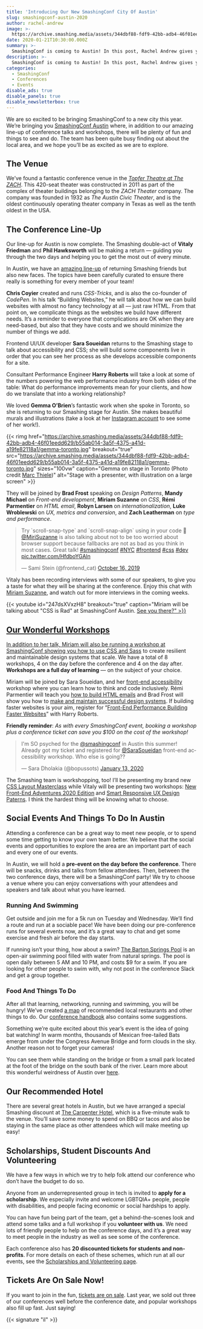 ```yaml
---
title: 'Introducing Our New SmashingConf City Of Austin'
slug: smashingconf-austin-2020
author: rachel-andrew
image: >-
  https://archive.smashing.media/assets/344dbf88-fdf9-42bb-adb4-46f01eedd629/17071da8-881a-4d40-b924-6e97dff31804/smashingconf-austin-teaser-slide-2020.png
date: 2020-01-21T10:30:00.000Z
summary: >-
  SmashingConf is coming to Austin! In this post, Rachel Andrew gives you a rundown of what you can expect and shares a video interview with Miriam Suzanne who will be sharing the stage with the rest of the brilliant SmashingConf Austin speakers!
description: >-
  SmashingConf is coming to Austin! In this post, Rachel Andrew gives you a rundown of what you can expect and shares a video interview with Miriam Suzanne who will be sharing the stage with the rest of the brilliant SmashingConf Austin speakers!
categories:
  - SmashingConf
  - Conferences
  - Events
disable_ads: true
disable_panels: true
disable_newsletterbox: true
---
```


We are so excited to be bringing SmashingConf to a new city this year. We’re bringing you [SmashingConf Austin](https://smashingconf.com/austin-2020/) where, in addition to our amazing line-up of conference talks and workshops, there will be plenty of fun and things to see and do. The team has been quite busy finding out about the local area, and we hope you’ll be as excited as we are to explore.

## The Venue

We’ve found a fantastic conference venue in the [*Topfer Theatre at The ZACH*](https://zachtheatre.org/venues/topfer-theatre/). This 420-seat theater was constructed in 2011 as part of the complex of theater buildings belonging to the *ZACH Theater* company. The company was founded in 1932 as *The Austin Civic Theater*, and is the oldest continuously operating theater company in Texas as well as the tenth oldest in the USA.

## The Conference Line-Up

Our line-up for Austin is now complete. The Smashing double-act of **Vitaly Friedman** and **Phil Hawksworth** will be making a return &mdash; guiding you through the two days and helping you to get the most out of every minute.

In Austin, we have an [amazing line-up](https://smashingconf.com/austin-2020/speakers) of returning Smashing friends but also new faces. The topics have been carefully curated to ensure there really is something for every member of your team!

**Chris Coyier** created and runs *CSS-Tricks*, and is also the co-founder of *CodePen*. In his talk “Building Websites,” he will talk about how we can build websites with almost no fancy technology at all &mdash; just raw HTML. From that point on, we complicate things as the websites we build have different needs. It’s a reminder to everyone that complications are OK when they are need-based, but also that they have costs and we should minimize the number of things we add.

Frontend UI/UX developer **Sara Soueidan** returns to the Smashing stage to talk about accessibility and CSS; she will build some components live in order that you can see her process as she develops accessible components for a site.

Consultant Performance Engineer **Harry Roberts** will take a look at some of the numbers powering the web performance industry from both sides of the table: What do performance improvements mean for your clients, and how do we translate that into a working relationship?

We loved **Gemma O’Brien**’s fantastic work when she spoke in Toronto, so she is returning to our Smashing stage for Austin. She makes beautiful murals and illustrations (take a look at her [Instagram account](https://www.instagram.com/mrseaves101/) to see some of her work!).

{{< rimg href="https://archive.smashing.media/assets/344dbf88-fdf9-42bb-adb4-46f01eedd629/b55ab014-3a5f-4375-a41d-a19fe82118a1/gemma-toronto.jpg" breakout="true" src="https://archive.smashing.media/assets/344dbf88-fdf9-42bb-adb4-46f01eedd629/b55ab014-3a5f-4375-a41d-a19fe82118a1/gemma-toronto.jpg" sizes="100vw" caption="Gemma on stage in Toronto (Photo credit <a href='https://flickr.com/photos/marcthiele/41383157980/in/album-72157670813337918/'>Marc Thiele</a>)" alt="Stage with a presenter, with illustration on a large screen" >}}

They will be joined by **Brad Frost** speaking on *Design Patterns*, **Mandy Michael** on *Front-end development*, **Miriam Suzanne** on *CSS*, **Rémi Parmentier** on *HTML email*, **Robyn Larsen** on *internationalization*, **Luke Wroblewski** on *UX, metrics and conversion*, and **Zach Leatherman** on *type and performance*.

<blockquote class="twitter-tweet"><p lang="en" dir="ltr">Try `scroll-snap-type` and `scroll-snap-align` using in your code 🤩 <a href="https://twitter.com/MiriSuzanne?ref_src=twsrc%5Etfw">@MiriSuzanne</a> is also talking about not to be too worried about browser support because fallbacks are not as bad as you think in most cases. Great talk! <a href="https://twitter.com/hashtag/smashingconf?src=hash&amp;ref_src=twsrc%5Etfw">#smashingconf</a> <a href="https://twitter.com/hashtag/NYC?src=hash&amp;ref_src=twsrc%5Etfw">#NYC</a> <a href="https://twitter.com/hashtag/frontend?src=hash&amp;ref_src=twsrc%5Etfw">#frontend</a> <a href="https://twitter.com/hashtag/css?src=hash&amp;ref_src=twsrc%5Etfw">#css</a> <a href="https://twitter.com/hashtag/dev?src=hash&amp;ref_src=twsrc%5Etfw">#dev</a> <a href="https://t.co/HfdboYGAln">pic.twitter.com/HfdboYGAln</a></p>&mdash; Sami Stein (@frontend_cat) <a href="https://twitter.com/frontend_cat/status/1184570079045935105?ref_src=twsrc%5Etfw">October 16, 2019</a></blockquote>

Vitaly has been recording interviews with some of our speakers, to give you a taste for what they will be sharing at the conference. Enjoy this chat with [Miriam Suzanne](https://www.miriamsuzanne.com/), and watch out for more interviews in the coming weeks.

{{< youtube id="247dsXVxzH8" breakout="true" caption="Miriam will be talking about &quot;CSS is Rad&quot; at SmashingConf Austin. <a href='https://smashingconf.com/austin-2020'>See you there?" >}}

## Our Wonderful Workshops

In addition to her talk, Miriam will also be running a workshop at SmashingConf showing you [how to use CSS and Sass](https://smashingconf.com/austin-2020/workshops/miriam-suzanne/) to create resilient and maintainable design systems that scale. We have a total of 8 workshops, 4 on the day before the conference and 4 on the day after. **Workshops are a full day of learning** &mdash; on the subject of your choice.

<p class="c-pre-sidenote--left">Miriam will be joined by Sara Soueidan, and her <a href="https://smashingconf.com/austin-2020/workshops/sara-soueidan">front-end accessibility</a> workshop where you can learn how to think and code inclusively. Rémi Parmentier will teach you <a href="https://smashingconf.com/austin-2020/workshops/remi-parmentier">how to build HTML emails</a> and Brad Frost will show you how to <a href="https://smashingconf.com/austin-2020/workshops/brad-frost">make and maintain successful design systems</a>. If building faster websites is your aim, register for “<a href="https://smashingconf.com/austin-2020/workshops/harry-roberts">Front-End Performance Building Faster Websites</a>” with Harry Roberts.</p><p class="c-sidenote c-sidenote--right"><strong>Friendly reminder</strong>: <em>As with every SmashingConf event, booking a workshop plus a conference ticket can save you $100 on the cost of the workshop!</em></p>

<blockquote class="twitter-tweet"><p lang="en" dir="ltr">I&#39;m SO psyched for the <a href="https://twitter.com/smashingconf?ref_src=twsrc%5Etfw">@smashingconf</a> in Austin this summer! Already got my ticket and registered for <a href="https://twitter.com/SaraSoueidan?ref_src=twsrc%5Etfw">@SaraSoueidan</a> front-end accessibility workshop. Who else is going??</p>&mdash; Sara Dholakia (@bopussots) <a href="https://twitter.com/bopussots/status/1216770392683139074?ref_src=twsrc%5Etfw">January 13, 2020</a></blockquote> <script defer  src="https://platform.twitter.com/widgets.js" charset="utf-8"></script>

The Smashing team is workshopping, too! I’ll be presenting my brand new [CSS Layout Masterclass](https://smashingconf.com/austin-2020/workshops/rachel-andrew) while Vitaly will be presenting two workshops: [New Front-End Adventures 2020 Edition](https://smashingconf.com/austin-2020/workshops/vitaly-friedman/) and [Smart Responsive UX Design Paterns](https://smashingconf.com/austin-2020/workshops/vitaly-friedman-ux/). I think the hardest thing will be knowing what to choose.

## Social Events And Things To Do In Austin

Attending a conference can be a great way to meet new people, or to spend some time getting to know your own team better. We believe that the social events and opportunities to explore the area are an important part of each and every one of our events.

In Austin, we will hold a **pre-event on the day before the conference**. There will be snacks, drinks and talks from fellow attendees. Then, between the two conference days, there will be a SmashingConf party! We try to choose a venue where you can enjoy conversations with your attendees and speakers and talk about what you have learned.

### Running And Swimming

Get outside and join me for a 5k run on Tuesday and Wednesday. We’ll find a route and run at a sociable pace! We have been doing our pre-conference runs for several events now, and it’s a great way to chat and get some exercise and fresh air before the day starts.

If running isn’t your thing, how about a swim? [The Barton Springs Pool](https://austintexas.gov/department/barton-springs-pool) is an open-air swimming pool filled with water from natural springs. The pool is open daily between 5 AM and 10 PM, and costs $9 for a swim. If you are looking for other people to swim with, why not post in the conference Slack and get a group together.

### Food And Things To Do

After all that learning, networking, running and swimming, you will be hungry! We’ve created [a map](https://www.google.com/maps/d/edit?usp=sharing&mid=1kPQ0n65XV5Z3aG2UWa2PWQRe0MjvuDF1) of recommended local restaurants and other things to do. Our [conference handbook](https://paper.dropbox.com/doc/SmashingConf-Austin-2020-Attendee-Handbook--AsuvBce7X19eiNcrrjX9a_GQAg-xSgLVSRxfiBCz8Ptb8cD1) also contains some suggestions.

<p class="c-pre-sidenote--left">Something we’re quite excited about this year’s event is the idea of going bat watching! In warm months, thousands of Mexican free-tailed Bats emerge from under the Congress Avenue Bridge and form clouds in the sky. Another reason not to forget your cameras!</p><p class="c-sidenote c-sidenote--right">You can see them while standing on the bridge or from a small park located at the foot of the bridge on the south bank of the river. Learn more about this wonderful weirdness of Austin over <a href="https://www.austintexas.org/things-to-do/outdoors/bat-watching/">here</a>.</p>

## Our Recommended Hotel

There are several great hotels in Austin, but we have arranged a special Smashing discount at [The Carpenter Hotel](https://smashingconf.com/austin-2020/locations#accomodation), which is a five-minute walk to the venue. You’ll save some money to spend on BBQ or tacos and also be staying in the same place as other attendees which will make meeting up easy!

## Scholarships, Student Discounts And Volunteering

We have a few ways in which we try to help folk attend our conference who don’t have the budget to do so.

Anyone from an underrepresented group in tech is invited to **apply for a scholarship**. We especially invite and welcome LGBTQIA+ people, people with disabilities, and people facing economic or social hardships to apply.

You can have fun being part of the team, get a behind-the-scenes look and attend some talks and a full workshop if you **volunteer with us**. We need lots of friendly people to help on the conference days, and it’s a great way to meet people in the industry as well as see some of the conference.

Each conference also has **20 discounted tickets for students and non-profits**. For more details on each of these schemes, which run at all our events, see the [Scholarships and Volunteering page](https://smashingconf.com/scholarship-volunteering).

## Tickets Are On Sale Now!

If you want to join in the fun, [tickets are on sale](https://smashingconf.com/austin-2020/registration). Last year, we sold out three of our conferences well before the conference date, and popular workshops also fill up fast. Just saying!

{{< signature "il" >}}
